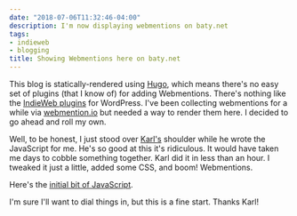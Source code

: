 ```yaml
---
date: "2018-07-06T11:32:46-04:00"
description: I'm now displaying webmentions on baty.net
tags:
- indieweb
- blogging
title: Showing Webmentions here on baty.net
---
```


This blog is statically-rendered using [Hugo](https://gohugo.io/), which means
there's no easy set of plugins (that I know of) for adding Webmentions. There's
nothing like the [IndieWeb plugins](https://indieweb.org/WordPress/Plugins) for
WordPress. I've been collecting webmentions for a while via
[webmention.io](https://webmention.io) but needed a way to render them here. 
I decided to go ahead and roll my own.

Well, to be honest, I just stood over [Karl's](https://twitter.com/kswedberg/) shoulder while he wrote the JavaScript for me. He's so good at this it's ridiculous. It would have taken me days to cobble something together. Karl did it in less than an hour. I tweaked it just a little, added some CSS, and boom! Webmentions.

Here's the [initial bit of JavaScript](https://github.com/jackbaty/baty.net-hugo/blob/master/static/js/custom.js).

I'm sure I'll want to dial things in, but this is a fine start. Thanks Karl!

